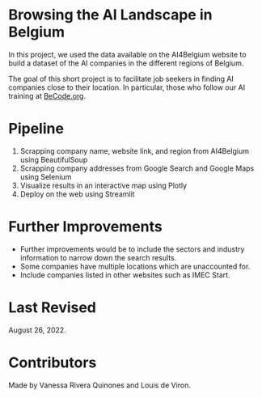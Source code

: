 # Browsing the AI Landscape in Belgium

In this project, we used the data available on the AI4Belgium website to build a dataset of the AI companies in the different regions of Belgium. 

The goal of this short project is to facilitate job seekers in finding AI companies close to their location. In particular, those who follow our AI training at [BeCode.org](www.becode.org). 

# Pipeline

1. Scrapping company name, website link, and region from AI4Belgium using BeautifulSoup
2. Scrapping company addresses from Google Search and Google Maps using Selenium
3. Visualize results in an interactive map using Plotly
4. Deploy on the web using Streamlit


# Further Improvements

* Further improvements would be to include the sectors and industry information to narrow down the search results. 
* Some companies have multiple locations which are unaccounted for.
* Include companies listed in other websites such as IMEC Start.

# Last Revised
August 26, 2022.

# Contributors
Made by Vanessa Rivera Quinones and Louis de Viron.